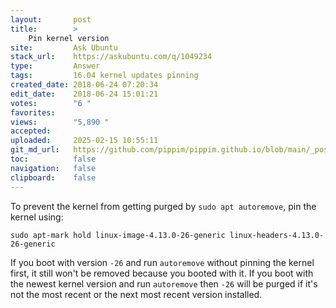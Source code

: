 ```yaml
---
layout:       post
title:        >
    Pin kernel version
site:         Ask Ubuntu
stack_url:    https://askubuntu.com/q/1049234
type:         Answer
tags:         16.04 kernel updates pinning
created_date: 2018-06-24 07:20:34
edit_date:    2018-06-24 15:01:21
votes:        "6 "
favorites:    
views:        "5,890 "
accepted:     
uploaded:     2025-02-15 10:55:11
git_md_url:   https://github.com/pippim/pippim.github.io/blob/main/_posts/2018/2018-06-24-Pin-kernel-version.md
toc:          false
navigation:   false
clipboard:    false
---
```


To prevent the kernel from getting purged by `sudo apt autoremove`, pin the kernel using:

``` 
sudo apt-mark hold linux-image-4.13.0-26-generic linux-headers-4.13.0-26-generic
```

If you boot with version `-26` and run `autoremove` without pinning the kernel first, it still won't be removed because you booted with it. If you boot with the newest kernel version and run `autoremove` then `-26` will be purged if it's not the most recent or the next most recent version installed.
